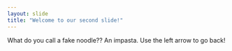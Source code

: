 ```yaml
---
layout: slide
title: "Welcome to our second slide!"
---
```

What do you call a fake noodle?? An impasta. 
Use the left arrow to go back!
